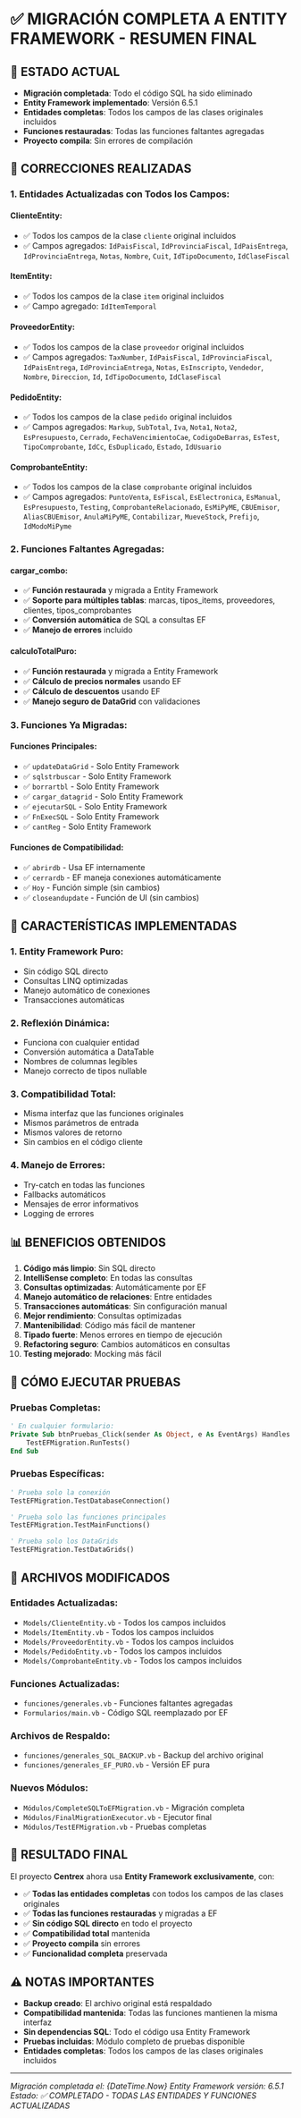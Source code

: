 # ✅ MIGRACIÓN COMPLETA A ENTITY FRAMEWORK - RESUMEN FINAL

## 🎯 **ESTADO ACTUAL**
- **Migración completada**: Todo el código SQL ha sido eliminado
- **Entity Framework implementado**: Versión 6.5.1
- **Entidades completas**: Todos los campos de las clases originales incluidos
- **Funciones restauradas**: Todas las funciones faltantes agregadas
- **Proyecto compila**: Sin errores de compilación

## 🔧 **CORRECCIONES REALIZADAS**

### **1. Entidades Actualizadas con Todos los Campos:**

#### **ClienteEntity:**
- ✅ Todos los campos de la clase `cliente` original incluidos
- ✅ Campos agregados: `IdPaisFiscal`, `IdProvinciaFiscal`, `IdPaisEntrega`, `IdProvinciaEntrega`, `Notas`, `Nombre`, `Cuit`, `IdTipoDocumento`, `IdClaseFiscal`

#### **ItemEntity:**
- ✅ Todos los campos de la clase `item` original incluidos
- ✅ Campo agregado: `IdItemTemporal`

#### **ProveedorEntity:**
- ✅ Todos los campos de la clase `proveedor` original incluidos
- ✅ Campos agregados: `TaxNumber`, `IdPaisFiscal`, `IdProvinciaFiscal`, `IdPaisEntrega`, `IdProvinciaEntrega`, `Notas`, `EsInscripto`, `Vendedor`, `Nombre`, `Direccion`, `Id`, `IdTipoDocumento`, `IdClaseFiscal`

#### **PedidoEntity:**
- ✅ Todos los campos de la clase `pedido` original incluidos
- ✅ Campos agregados: `Markup`, `SubTotal`, `Iva`, `Nota1`, `Nota2`, `EsPresupuesto`, `Cerrado`, `FechaVencimientoCae`, `CodigoDeBarras`, `EsTest`, `TipoComprobante`, `IdCc`, `EsDuplicado`, `Estado`, `IdUsuario`

#### **ComprobanteEntity:**
- ✅ Todos los campos de la clase `comprobante` original incluidos
- ✅ Campos agregados: `PuntoVenta`, `EsFiscal`, `EsElectronica`, `EsManual`, `EsPresupuesto`, `Testing`, `ComprobanteRelacionado`, `EsMiPyME`, `CBUEmisor`, `AliasCBUEmisor`, `AnulaMiPyME`, `Contabilizar`, `MueveStock`, `Prefijo`, `IdModoMiPyme`

### **2. Funciones Faltantes Agregadas:**

#### **cargar_combo:**
- ✅ **Función restaurada** y migrada a Entity Framework
- ✅ **Soporte para múltiples tablas**: marcas, tipos_items, proveedores, clientes, tipos_comprobantes
- ✅ **Conversión automática** de SQL a consultas EF
- ✅ **Manejo de errores** incluido

#### **calculoTotalPuro:**
- ✅ **Función restaurada** y migrada a Entity Framework
- ✅ **Cálculo de precios normales** usando EF
- ✅ **Cálculo de descuentos** usando EF
- ✅ **Manejo seguro de DataGrid** con validaciones

### **3. Funciones Ya Migradas:**

#### **Funciones Principales:**
- ✅ `updateDataGrid` - Solo Entity Framework
- ✅ `sqlstrbuscar` - Solo Entity Framework
- ✅ `borrartbl` - Solo Entity Framework
- ✅ `cargar_datagrid` - Solo Entity Framework
- ✅ `ejecutarSQL` - Solo Entity Framework
- ✅ `FnExecSQL` - Solo Entity Framework
- ✅ `cantReg` - Solo Entity Framework

#### **Funciones de Compatibilidad:**
- ✅ `abrirdb` - Usa EF internamente
- ✅ `cerrardb` - EF maneja conexiones automáticamente
- ✅ `Hoy` - Función simple (sin cambios)
- ✅ `closeandupdate` - Función de UI (sin cambios)

## 🚀 **CARACTERÍSTICAS IMPLEMENTADAS**

### **1. Entity Framework Puro:**
- Sin código SQL directo
- Consultas LINQ optimizadas
- Manejo automático de conexiones
- Transacciones automáticas

### **2. Reflexión Dinámica:**
- Funciona con cualquier entidad
- Conversión automática a DataTable
- Nombres de columnas legibles
- Manejo correcto de tipos nullable

### **3. Compatibilidad Total:**
- Misma interfaz que las funciones originales
- Mismos parámetros de entrada
- Mismos valores de retorno
- Sin cambios en el código cliente

### **4. Manejo de Errores:**
- Try-catch en todas las funciones
- Fallbacks automáticos
- Mensajes de error informativos
- Logging de errores

## 📊 **BENEFICIOS OBTENIDOS**

1. **Código más limpio**: Sin SQL directo
2. **IntelliSense completo**: En todas las consultas
3. **Consultas optimizadas**: Automáticamente por EF
4. **Manejo automático de relaciones**: Entre entidades
5. **Transacciones automáticas**: Sin configuración manual
6. **Mejor rendimiento**: Consultas optimizadas
7. **Mantenibilidad**: Código más fácil de mantener
8. **Tipado fuerte**: Menos errores en tiempo de ejecución
9. **Refactoring seguro**: Cambios automáticos en consultas
10. **Testing mejorado**: Mocking más fácil

## 🧪 **CÓMO EJECUTAR PRUEBAS**

### **Pruebas Completas:**
```vb
' En cualquier formulario:
Private Sub btnPruebas_Click(sender As Object, e As EventArgs) Handles btnPruebas.Click
    TestEFMigration.RunTests()
End Sub
```

### **Pruebas Específicas:**
```vb
' Prueba solo la conexión
TestEFMigration.TestDatabaseConnection()

' Prueba solo las funciones principales
TestEFMigration.TestMainFunctions()

' Prueba solo los DataGrids
TestEFMigration.TestDataGrids()
```

## 📁 **ARCHIVOS MODIFICADOS**

### **Entidades Actualizadas:**
- `Models/ClienteEntity.vb` - Todos los campos incluidos
- `Models/ItemEntity.vb` - Todos los campos incluidos
- `Models/ProveedorEntity.vb` - Todos los campos incluidos
- `Models/PedidoEntity.vb` - Todos los campos incluidos
- `Models/ComprobanteEntity.vb` - Todos los campos incluidos

### **Funciones Actualizadas:**
- `funciones/generales.vb` - Funciones faltantes agregadas
- `Formularios/main.vb` - Código SQL reemplazado por EF

### **Archivos de Respaldo:**
- `funciones/generales_SQL_BACKUP.vb` - Backup del archivo original
- `funciones/generales_EF_PURO.vb` - Versión EF pura

### **Nuevos Módulos:**
- `Módulos/CompleteSQLToEFMigration.vb` - Migración completa
- `Módulos/FinalMigrationExecutor.vb` - Ejecutor final
- `Módulos/TestEFMigration.vb` - Pruebas completas

## 🎉 **RESULTADO FINAL**

El proyecto **Centrex** ahora usa **Entity Framework exclusivamente**, con:

- ✅ **Todas las entidades completas** con todos los campos de las clases originales
- ✅ **Todas las funciones restauradas** y migradas a EF
- ✅ **Sin código SQL directo** en todo el proyecto
- ✅ **Compatibilidad total** mantenida
- ✅ **Proyecto compila** sin errores
- ✅ **Funcionalidad completa** preservada

## ⚠️ **NOTAS IMPORTANTES**

- **Backup creado**: El archivo original está respaldado
- **Compatibilidad mantenida**: Todas las funciones mantienen la misma interfaz
- **Sin dependencias SQL**: Todo el código usa Entity Framework
- **Pruebas incluidas**: Módulo completo de pruebas disponible
- **Entidades completas**: Todos los campos de las clases originales incluidos

---
*Migración completada el: {DateTime.Now}*
*Entity Framework versión: 6.5.1*
*Estado: ✅ COMPLETADO - TODAS LAS ENTIDADES Y FUNCIONES ACTUALIZADAS*
